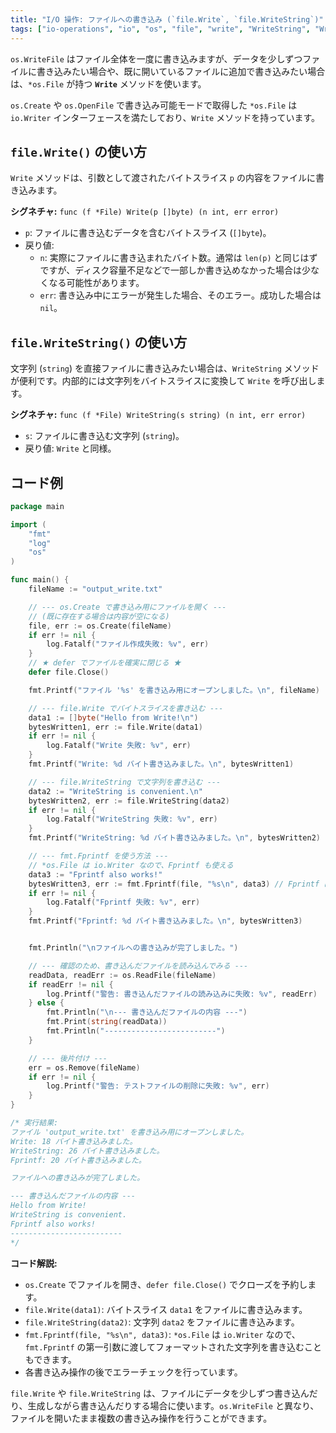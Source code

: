 ```yaml
---
title: "I/O 操作: ファイルへの書き込み (`file.Write`, `file.WriteString`)"
tags: ["io-operations", "io", "os", "file", "write", "WriteString", "Writer", "ファイル書き込み"]
---
```


`os.WriteFile` はファイル全体を一度に書き込みますが、データを少しずつファイルに書き込みたい場合や、既に開いているファイルに追加で書き込みたい場合は、`*os.File` が持つ **`Write`** メソッドを使います。

`os.Create` や `os.OpenFile` で書き込み可能モードで取得した `*os.File` は `io.Writer` インターフェースを満たしており、`Write` メソッドを持っています。

## `file.Write()` の使い方

`Write` メソッドは、引数として渡されたバイトスライス `p` の内容をファイルに書き込みます。

**シグネチャ:** `func (f *File) Write(p []byte) (n int, err error)`

*   `p`: ファイルに書き込むデータを含むバイトスライス (`[]byte`)。
*   戻り値:
    *   `n`: 実際にファイルに書き込まれたバイト数。通常は `len(p)` と同じはずですが、ディスク容量不足などで一部しか書き込めなかった場合は少なくなる可能性があります。
    *   `err`: 書き込み中にエラーが発生した場合、そのエラー。成功した場合は `nil`。

## `file.WriteString()` の使い方

文字列 (`string`) を直接ファイルに書き込みたい場合は、`WriteString` メソッドが便利です。内部的には文字列をバイトスライスに変換して `Write` を呼び出します。

**シグネチャ:** `func (f *File) WriteString(s string) (n int, err error)`

*   `s`: ファイルに書き込む文字列 (`string`)。
*   戻り値: `Write` と同様。

## コード例

```go title="file.Write と file.WriteString の使用例"
package main

import (
	"fmt"
	"log"
	"os"
)

func main() {
	fileName := "output_write.txt"

	// --- os.Create で書き込み用にファイルを開く ---
	// (既に存在する場合は内容が空になる)
	file, err := os.Create(fileName)
	if err != nil {
		log.Fatalf("ファイル作成失敗: %v", err)
	}
	// ★ defer でファイルを確実に閉じる ★
	defer file.Close()

	fmt.Printf("ファイル '%s' を書き込み用にオープンしました。\n", fileName)

	// --- file.Write でバイトスライスを書き込む ---
	data1 := []byte("Hello from Write!\n")
	bytesWritten1, err := file.Write(data1)
	if err != nil {
		log.Fatalf("Write 失敗: %v", err)
	}
	fmt.Printf("Write: %d バイト書き込みました。\n", bytesWritten1)

	// --- file.WriteString で文字列を書き込む ---
	data2 := "WriteString is convenient.\n"
	bytesWritten2, err := file.WriteString(data2)
	if err != nil {
		log.Fatalf("WriteString 失敗: %v", err)
	}
	fmt.Printf("WriteString: %d バイト書き込みました。\n", bytesWritten2)

	// --- fmt.Fprintf を使う方法 ---
	// *os.File は io.Writer なので、Fprintf も使える
	data3 := "Fprintf also works!"
	bytesWritten3, err := fmt.Fprintf(file, "%s\n", data3) // Fprintf はフォーマット後のバイト数を返す
	if err != nil {
		log.Fatalf("Fprintf 失敗: %v", err)
	}
	fmt.Printf("Fprintf: %d バイト書き込みました。\n", bytesWritten3)


	fmt.Println("\nファイルへの書き込みが完了しました。")

	// --- 確認のため、書き込んだファイルを読み込んでみる ---
	readData, readErr := os.ReadFile(fileName)
	if readErr != nil {
		log.Printf("警告: 書き込んだファイルの読み込みに失敗: %v", readErr)
	} else {
		fmt.Println("\n--- 書き込んだファイルの内容 ---")
		fmt.Print(string(readData))
		fmt.Println("-------------------------")
	}

	// --- 後片付け ---
	err = os.Remove(fileName)
	if err != nil {
		log.Printf("警告: テストファイルの削除に失敗: %v", err)
	}
}

/* 実行結果:
ファイル 'output_write.txt' を書き込み用にオープンしました。
Write: 18 バイト書き込みました。
WriteString: 26 バイト書き込みました。
Fprintf: 20 バイト書き込みました。

ファイルへの書き込みが完了しました。

--- 書き込んだファイルの内容 ---
Hello from Write!
WriteString is convenient.
Fprintf also works!
-------------------------
*/
```

**コード解説:**

*   `os.Create` でファイルを開き、`defer file.Close()` でクローズを予約します。
*   `file.Write(data1)`: バイトスライス `data1` をファイルに書き込みます。
*   `file.WriteString(data2)`: 文字列 `data2` をファイルに書き込みます。
*   `fmt.Fprintf(file, "%s\n", data3)`: `*os.File` は `io.Writer` なので、`fmt.Fprintf` の第一引数に渡してフォーマットされた文字列を書き込むこともできます。
*   各書き込み操作の後でエラーチェックを行っています。

`file.Write` や `file.WriteString` は、ファイルにデータを少しずつ書き込んだり、生成しながら書き込んだりする場合に使います。`os.WriteFile` と異なり、ファイルを開いたまま複数の書き込み操作を行うことができます。